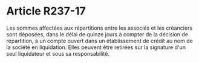 # Article R237-17

Les sommes affectées aux répartitions entre les associés et les créanciers sont déposées, dans le délai de quinze jours à compter de la décision de répartition, à un compte ouvert dans un établissement de crédit au nom de la société en liquidation. Elles peuvent être retirées sur la signature d'un seul liquidateur et sous sa responsabilité.
